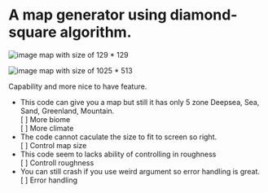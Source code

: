 # A map generator using diamond-square algorithm.

![image](https://github.com/Eczemuth/DiamondSquareMapGeneration/assets/61462393/9b0a4d20-7696-4992-977f-fd0d435ff9a6)
map with size of 129 * 129

![image](https://github.com/Eczemuth/DiamondSquareMapGeneration/assets/61462393/51b29bce-f755-4dba-9a34-68694157aee8)
map with size of 1025 * 513

Capability and more nice to have feature.
- This code can give you a map but still it has only 5 zone Deepsea, Sea, Sand, Greenland, Mountain.<br>
  [ ] More biome <br>
  [ ] More climate <br>
- The code cannot caculate the size to fit to screen so right.<br>
  [ ] Control map size <br>
- This code seem to lacks ability of controlling in roughness<br>
  [ ] Controll roughness <br>
- You can still crash if you use weird argument so error handling is great.<br>
  [ ] Error handling <br>

    
